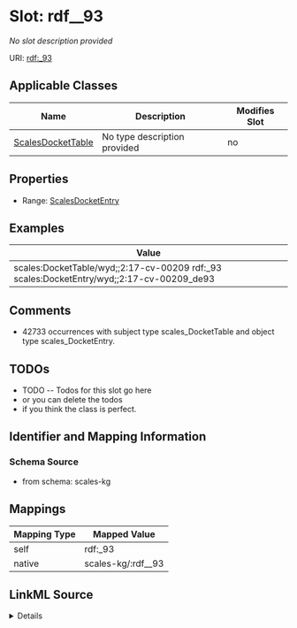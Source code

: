 

# Slot: rdf__93


_No slot description provided_





URI: [rdf:_93](http://www.w3.org/1999/02/22-rdf-syntax-ns#_93)



<!-- no inheritance hierarchy -->





## Applicable Classes

| Name | Description | Modifies Slot |
| --- | --- | --- |
| [ScalesDocketTable](../classes/ScalesDocketTable.md) | No type description provided |  no  |







## Properties

* Range: [ScalesDocketEntry](../classes/ScalesDocketEntry.md)






## Examples

| Value |
| --- |
| scales:DocketTable/wyd;;2:17-cv-00209 rdf:_93 scales:DocketEntry/wyd;;2:17-cv-00209_de93 |

## Comments

* 42733 occurrences with subject type scales_DocketTable and object type scales_DocketEntry.

## TODOs

* TODO -- Todos for this slot go here
* or you can delete the todos
* if you think the class is perfect.

## Identifier and Mapping Information







### Schema Source


* from schema: scales-kg




## Mappings

| Mapping Type | Mapped Value |
| ---  | ---  |
| self | rdf:_93 |
| native | scales-kg/:rdf__93 |




## LinkML Source

<details>
```yaml
name: rdf__93
description: No slot description provided
todos:
- TODO -- Todos for this slot go here
- or you can delete the todos
- if you think the class is perfect.
comments:
- 42733 occurrences with subject type scales_DocketTable and object type scales_DocketEntry.
examples:
- value: scales:DocketTable/wyd;;2:17-cv-00209 rdf:_93 scales:DocketEntry/wyd;;2:17-cv-00209_de93
from_schema: scales-kg
rank: 1000
slot_uri: rdf:_93
alias: rdf__93
domain_of:
- scales_DocketTable
range: scales_DocketEntry

```
</details>